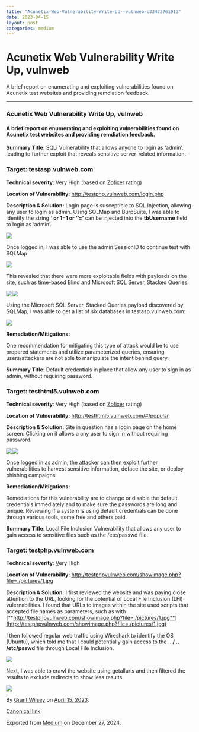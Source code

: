 ```yaml
---
title: "Acunetix-Web-Vulnerability-Write-Up--vulnweb-c33472761913"
date: 2023-04-15
layout: post
categories: medium
---
```



Acunetix Web Vulnerability Write Up, vulnweb
============================================


A brief report on enumerating and exploiting vulnerabilities found on Acunetix test websites and providing remdiation feedback.

---

### Acunetix Web Vulnerability Write Up, vulnweb

#### A brief report on enumerating and exploiting vulnerabilities found on Acunetix test websites and providing remdiation feedback.

**Summary Title**: SQLi Vulnerability that allows anyone to login as ‘admin’, leading to further exploit that reveals sensitive server-related information.

### **Target:** testasp.vulnweb.com

**Technical severity**: Very High (based on [Zofixer](https://zofixer.com/vulnerability-definitions/) rating)

**Location of Vulnerability:** <http://testphp.vulnweb.com/login.php>

**Description & Solution:** Login page is susceptible to SQL Injection, allowing any user to login as admin. Using SQLMap and BurpSuite, I was able to identify the string **‘ or 1=1 or ‘’=’** can be injected into the **tbUsername** field to login as ‘admin’.

![](/assets/images/0oZdHkq1FW9B04hN4.png)

Once logged in, I was able to use the admin SessionID to continue test with SQLMap.

![](/assets/images/0BZMwEMyTtqvyuBf2.png)

This revealed that there were more exploitable fields with payloads on the site, such as time-based Blind and Microsoft SQL Server, Stacked Queries.

![](/assets/images/0A5ZSrm_myX2Frzuj.jpg)![](/assets/images/0h1deomXn9_b-8gIo.png)

Using the Microsoft SQL Server, Stacked Queries payload discovered by SQLMap, I was able to get a list of six databases in testasp.vulnweb.com:

![](/assets/images/0DrMwm_62jBMWxUnW.jpg)

**Remediation/Mitigations:**

One recommendation for mitigating this type of attack would be to use prepared statements and utilize parameterized queries, ensuring users/attackers are not able to manipulate the intent behind query.

**Summary Title**: Default credentials in place that allow any user to sign in as admin, without requiring password.

### **Target:** testhtml5.vulnweb.com

**Technical severity**: Very High (based on [Zofixer](https://zofixer.com/vulnerability-definitions/) rating)

**Location of Vulnerability:** <http://testhtml5.vulnweb.com/#/popular>

**Description & Solution:** Site in question has a login page on the home screen. Clicking on it allows a any user to sign in without requiring password.

![](/assets/images/0mwtAVumWCd2s8QoP.png)![](/assets/images/0zsmYy5hKDRmEeGkT.png)

Once logged in as admin, the attacker can then exploit further vulnerabilities to harvest sensitive information, deface the site, or deploy phishing campaigns.

**Remediation/Mitigations:**

Remediations for this vulnerability are to change or disable the default credentials immediately and to make sure the passwords are long and unique. Reviewing if a system is using default credentials can be done through various tools, some free and others paid.

**Summary Title**: Local File Inclusion Vulnerability that allows any user to gain access to sensitive files such as the /etc/passwd file.

### **Target:** testphp.vulnweb.com

**Technical severity**: [V](https://hostcogent.us14.list-manage.com/track/click?u=56c2f1609abf8ac0808259d18&id=a9808ad4ad&e=7c378303b1)ery High

**Location of Vulnerability:** <http://testphpvulnweb.com/showimage.php?file=./pictures/1.jpg>

**Description & Solution:** I first reviewed the website and was paying close attention to the URL, looking for the potential of Local File Inclusion (LFI) vulernabilities. I found that URLs to images within the site used scripts that accepted file names as parameters, such as with [**http://testphpvulnweb.com/showimage.php?file=./pictures/1.jpg**](http://testphpvulnweb.com/showimage.php?file=./pictures/1.jpg)

I then followed regular web traffic using Wireshark to identify the OS (Ubuntu), which told me that I could potentially gain access to the **.. / .. /etc/psswd** file through Local File Inclusion.

![](/assets/images/0VpAJPCy3gkhj8kWm.png)

Next, I was able to crawl the website using getallurls and then filtered the results to exclude redirects to show less results.

![](/assets/images/0PVFImcEEq8xNr9WT.jpg)

By [Grant Wilsey](https://medium.com/@darkyolks) on [April 15, 2023](https://medium.com/p/c33472761913).

[Canonical link](https://medium.com/@darkyolks/vulnweb-lab-report-an-analysis-of-vulnerabilities-on-the-web-c33472761913)

Exported from [Medium](https://medium.com) on December 27, 2024.

